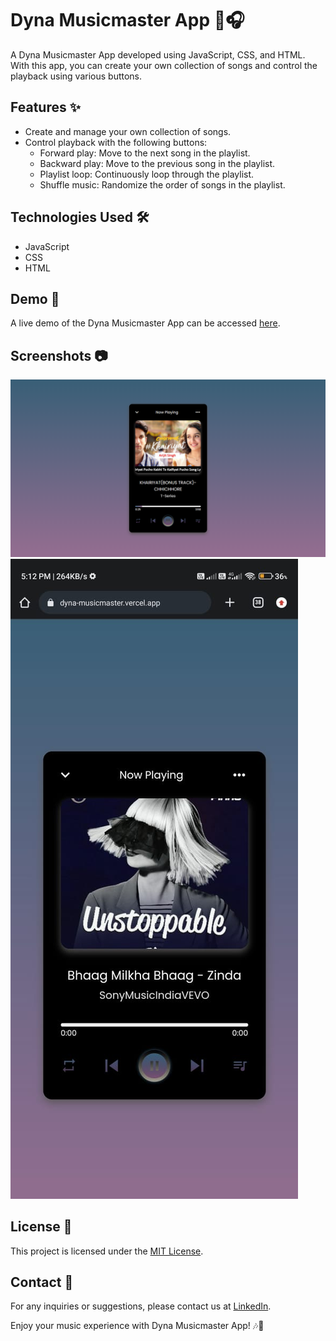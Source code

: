 # Dyna Musicmaster App 🎵🎧

A Dyna Musicmaster App developed using JavaScript, CSS, and HTML. With this app, you can create your own collection of songs and control the playback using various buttons.

## Features ✨

- Create and manage your own collection of songs.
- Control playback with the following buttons:
  - Forward play: Move to the next song in the playlist.
  - Backward play: Move to the previous song in the playlist.
  - Playlist loop: Continuously loop through the playlist.
  - Shuffle music: Randomize the order of songs in the playlist.

## Technologies Used 🛠️

- JavaScript
- CSS
- HTML

## Demo 🚀

A live demo of the Dyna Musicmaster App can be accessed [here](https://dyna-musicmaster.vercel.app/).

## Screenshots 📷

![Screenshot 1](https://github.com/Utkarssh11/Dyna-Musicmaster/blob/main/Screenshot%20(423).png?raw=true)
![Screenshot 2](https://github.com/Utkarssh11/Dyna-Musicmaster/blob/main/WhatsApp%20Image%202023-07-14%20at%205.12.25%20PM.jpeg?raw=true)

## License 📄

This project is licensed under the [MIT License](LICENSE).

## Contact 📧

For any inquiries or suggestions, please contact us at [LinkedIn](https://www.linkedin.com/in/utkarsh-patidar-800081221/).

Enjoy your music experience with Dyna Musicmaster App! 🎶🎵
